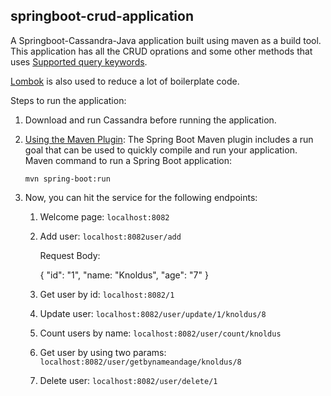 ## springboot-crud-application

A Springboot-Cassandra-Java application built using maven as a build tool. 
This application has all the CRUD oprations and some other methods that uses [Supported query keywords](https://docs.spring.io/spring-data/couchbase/docs/current/reference/html/#repository-query-keywords).

[Lombok](https://projectlombok.org/) is also used to reduce a lot of boilerplate code.

Steps to run the application:
1. Download and run Cassandra before running the application.
2. [Using the Maven Plugin](https://docs.spring.io/spring-boot/docs/current/reference/html/using-boot-running-your-application.html#using-boot-running-with-the-maven-plugin): The Spring Boot Maven plugin includes a run goal that can be used to quickly compile and run your application. Maven command to run a Spring Boot application:
       
   <code>mvn spring-boot:run</code>
3. Now, you can hit the service for the following endpoints:
   1. Welcome page: <code>localhost:8082</code>
   2. Add user: <code>localhost:8082user/add</code>
      
      Request Body: 
          
        {
          "id": "1",
          "name: "Knoldus",
          "age": "7"
          }
   3. Get user by id: <code>localhost:8082/1</code>
   4. Update user: <code>localhost:8082/user/update/1/knoldus/8</code>
   5. Count users by name: <code>localhost:8082/user/count/knoldus</code>
   6. Get user by using two params: <code>localhost:8082/user/getbynameandage/knoldus/8</code>
   7. Delete user: <code>localhost:8082/user/delete/1</code>
   
